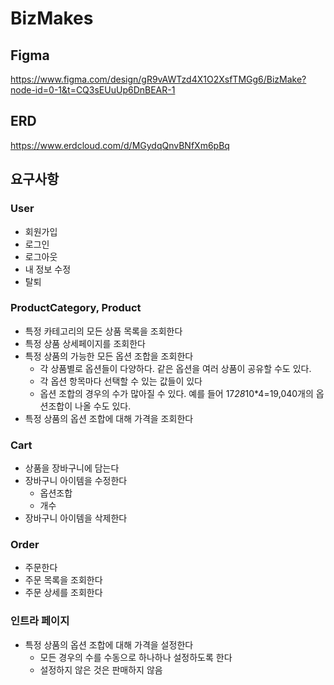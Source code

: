 # BizMakes

## Figma

https://www.figma.com/design/gR9vAWTzd4X1O2XsfTMGg6/BizMake?node-id=0-1&t=CQ3sEUuUp6DnBEAR-1

## ERD

https://www.erdcloud.com/d/MGydqQnvBNfXm6pBq

## 요구사항

### User
- 회원가입
- 로그인
- 로그아웃
- 내 정보 수정
- 탈퇴

### ProductCategory, Product
- 특정 카테고리의 모든 상품 목록을 조회한다
- 특정 상품 상세페이지를 조회한다
- 특정 상품의 가능한 모든 옵션 조합을 조회한다
    - 각 상품별로 옵션들이 다양하다. 같은 옵션을 여러 상품이 공유할 수도 있다.
    - 각 옵션 항목마다 선택할 수 있는 값들이 있다
    - 옵션 조합의 경우의 수가 많아질 수 있다. 예를 들어 17*28*10*4=19,040개의 옵션조합이 나올 수도 있다.
- 특정 상품의 옵션 조합에 대해 가격을 조회한다

### Cart
- 상품을 장바구니에 담는다
- 장바구니 아이템을 수정한다
    - 옵션조합
    - 개수
- 장바구니 아이템을 삭제한다

### Order
- 주문한다
- 주문 목록을 조회한다
- 주문 상세를 조회한다

### 인트라 페이지
- 특정 상품의 옵션 조합에 대해 가격을 설정한다
    - 모든 경우의 수를 수동으로 하나하나 설정하도록 한다
    - 설정하지 않은 것은 판매하지 않음
